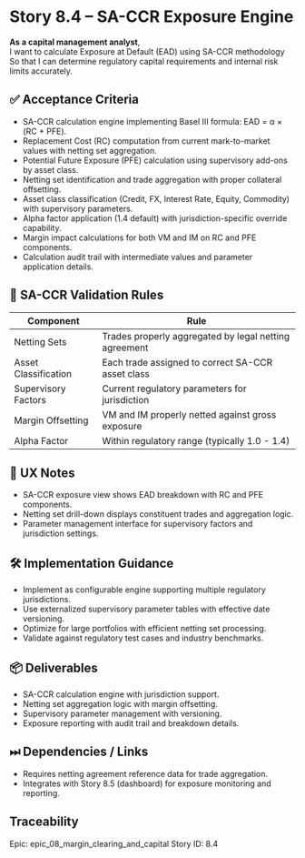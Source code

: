 # Story 8.4 – SA-CCR Exposure Engine

**As a capital management analyst**,  
I want to calculate Exposure at Default (EAD) using SA-CCR methodology  
So that I can determine regulatory capital requirements and internal risk limits accurately.

## ✅ Acceptance Criteria
- SA-CCR calculation engine implementing Basel III formula: EAD = α × (RC + PFE).
- Replacement Cost (RC) computation from current mark-to-market values with netting set aggregation.
- Potential Future Exposure (PFE) calculation using supervisory add-ons by asset class.
- Netting set identification and trade aggregation with proper collateral offsetting.
- Asset class classification (Credit, FX, Interest Rate, Equity, Commodity) with supervisory parameters.
- Alpha factor application (1.4 default) with jurisdiction-specific override capability.
- Margin impact calculations for both VM and IM on RC and PFE components.
- Calculation audit trail with intermediate values and parameter application details.

## 🧪 SA-CCR Validation Rules
| Component | Rule |
|-----------|------|
| Netting Sets | Trades properly aggregated by legal netting agreement |
| Asset Classification | Each trade assigned to correct SA-CCR asset class |
| Supervisory Factors | Current regulatory parameters for jurisdiction |
| Margin Offsetting | VM and IM properly netted against gross exposure |
| Alpha Factor | Within regulatory range (typically 1.0 - 1.4) |

## 🧠 UX Notes
- SA-CCR exposure view shows EAD breakdown with RC and PFE components.
- Netting set drill-down displays constituent trades and aggregation logic.
- Parameter management interface for supervisory factors and jurisdiction settings.

## 🛠 Implementation Guidance
- Implement as configurable engine supporting multiple regulatory jurisdictions.
- Use externalized supervisory parameter tables with effective date versioning.
- Optimize for large portfolios with efficient netting set processing.
- Validate against regulatory test cases and industry benchmarks.

## 📦 Deliverables
- SA-CCR calculation engine with jurisdiction support.
- Netting set aggregation logic with margin offsetting.
- Supervisory parameter management with versioning.
- Exposure reporting with audit trail and breakdown details.

## ⏭ Dependencies / Links
- Requires netting agreement reference data for trade aggregation.
- Integrates with Story 8.5 (dashboard) for exposure monitoring and reporting.

## Traceability
Epic: epic_08_margin_clearing_and_capital
Story ID: 8.4